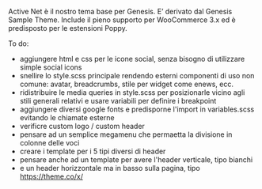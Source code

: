 Active Net è il nostro tema base per Genesis. E’ derivato dal Genesis
Sample Theme. Include il pieno supporto per WooCommerce 3.x ed è
predisposto per le estensioni Poppy.

To do:

- aggiungere html e css per le icone social, senza bisogno di utilizzare simple social icons
- snellire lo style.scss principale rendendo esterni componenti di uso non comune: avatar, breadcrumbs, stile per widget come enews, ecc.
- ridistribuire le media queries in style.scss per posizionarle vicino agli stili generali relativi e usare variabili per definire i breakpoint
- aggiungere diversi google fonts e predisporne l'import in variables.scss evitando le chiamate esterne
- verificre custom logo / custom header
- pensare ad un semplice megamenu che permaetta la divisione in colonne delle voci
- creare i template per i 5 tipi diversi di header
- pensare anche ad un template per avere l'header verticale, tipo bianchi
- e un header horizzontale ma in basso sulla pagina, tipo https://theme.co/x/
